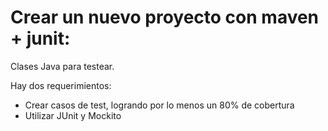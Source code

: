 
# Crear un nuevo proyecto con maven + junit: 

Clases Java para testear. 

Hay dos requerimientos:

* Crear casos de test, logrando por lo menos un 80% de cobertura
* Utilizar JUnit y Mockito